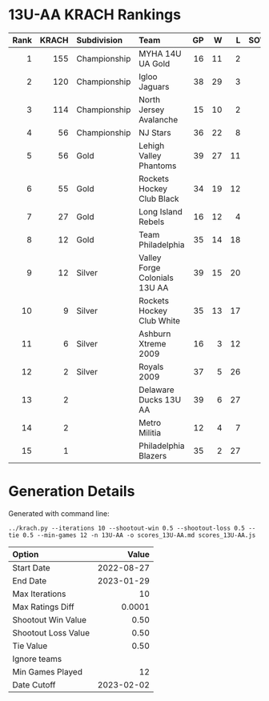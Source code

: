 # 13U-AA KRACH Rankings
Rank|KRACH|Subdivision|Team|GP|W|L|SOW|SOL|T|SoS
---:|---:|:---|:---|---:|---:|---:|---:|---:|---:|---:
1|155|Championship|MYHA 14U UA Gold|16|11|2|1|2|0|60
2|120|Championship|Igloo Jaguars|38|29|3|2|4|0|39
3|114|Championship|North Jersey Avalanche|15|10|2|2|1|0|52
4|56|Championship|NJ Stars|36|22|8|1|5|0|52
5|56|Gold|Lehigh Valley Phantoms|39|27|11|1|0|0|48
6|55|Gold|Rockets Hockey Club Black|34|19|12|2|1|0|68
7|27|Gold|Long Island Rebels|16|12|4|0|0|0|11
8|12|Gold|Team Philadelphia|35|14|18|2|1|0|42
9|12|Silver|Valley Forge Colonials 13U AA|39|15|20|2|2|0|40
10|9|Silver|Rockets Hockey Club White|35|13|17|2|3|0|32
11|6|Silver|Ashburn Xtreme 2009|16|3|12|0|1|0|73
12|2|Silver|Royals 2009|37|5|26|3|3|0|30
13|2||Delaware Ducks 13U AA|39|6|27|4|2|0|29
14|2||Metro Militia|12|4|7|1|0|0|5
15|1||Philadelphia Blazers|35|2|27|4|2|0|29
# Generation Details

Generated with command line:
```
../krach.py --iterations 10 --shootout-win 0.5 --shootout-loss 0.5 --tie 0.5 --min-games 12 -n 13U-AA -o scores_13U-AA.md scores_13U-AA.js
```

| Option | Value |
| :----- | ----: |
| Start Date | 2022-08-27 |
| End Date | 2023-01-29 |
| Max Iterations | 10 |
| Max Ratings Diff | 0.0001 |
| Shootout Win Value | 0.50 |
| Shootout Loss Value | 0.50 |
| Tie Value | 0.50 |
| Ignore teams |  |
| Min Games Played | 12 |
| Date Cutoff | 2023-02-02 |

